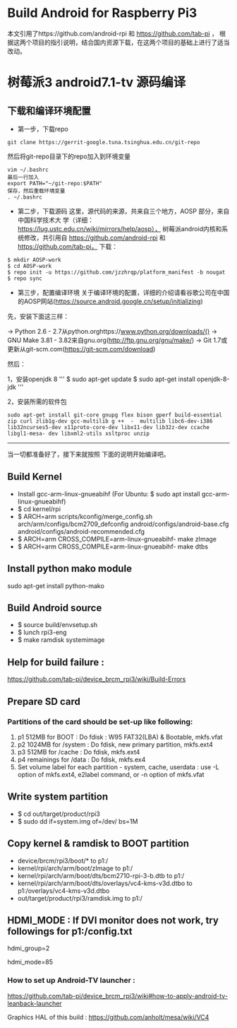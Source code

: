 # Build Android for Raspberry Pi3
本文引用了https://github.com/android-rpi 和 https://github.com/tab-pi ，
根据这两个项目的指引说明，结合国内资源下载，在这两个项目的基础上进行了适当改动。

# 树莓派3 android7.1-tv 源码编译
## 下载和编译环境配置
- 第一步，下载repo
```
git clone https://gerrit-google.tuna.tsinghua.edu.cn/git-repo
```

然后将git-repo目录下的repo加入到环境变量
```
vim ~/.bashrc
最后一行加入
export PATH="~/git-repo:$PATH"
保存，然后重载环境变量
. ~/.bashrc
```

- 第二步，下载源码
这里，源代码的来源，共来自三个地方，AOSP 部分，来自中国科学技术大
学（详细：https://lug.ustc.edu.cn/wiki/mirrors/help/aosp），
树莓派android内核和系统修改，共引用自 https://github.com/android-rpi 和  https://github.com/tab-pi，
下载：

```
$ mkdir AOSP-work
$ cd AOSP-work 
$ repo init -u https://github.com/jzzhrqp/platform_manifest -b nougat
$ repo sync
```

- 第三步，配置编译环境
关于编译环境的配置，详细的介绍请看谷歌公司在中国的AOSP网站(https://source.android.google.cn/setup/initializing)

先，安装下面这三样：

  -> Python 2.6 - 2.7从python.orghttps://www.python.org/downloads/()
  -> GNU Make 3.81 - 3.82来自gnu.org(http://ftp.gnu.org/gnu/make/)
  -> Git 1.7或更新从git-scm.com(https://git-scm.com/download)

然后：

1，安装openjdk 8
'''
$ sudo apt-get update
$ sudo apt-get install openjdk-8-jdk
'''


2，安装所需的软件包
```
sudo apt-get install git-core gnupg flex bison gperf build-essential zip curl zlib1g-dev gcc-multilib g ++  -  multilib libc6-dev-i386 lib32ncurses5-dev x11proto-core-dev libx11-dev lib32z-dev ccache libgl1-mesa- dev libxml2-utils xsltproc unzip
```

-------------------------
当一切都准备好了，接下来就按照 下面的说明开始编译吧。


## Build Kernel
 * Install gcc-arm-linux-gnueabihf (For Ubuntu: $ sudo apt install gcc-arm-linux-gnueabihf)
 * $ cd kernel/rpi
 * $ ARCH=arm scripts/kconfig/merge_config.sh arch/arm/configs/bcm2709_defconfig android/configs/android-base.cfg android/configs/android-recommended.cfg
 * $ ARCH=arm CROSS_COMPILE=arm-linux-gnueabihf- make zImage
 * $ ARCH=arm CROSS_COMPILE=arm-linux-gnueabihf- make dtbs

## Install python mako module
  sudo apt-get install python-mako

## Build Android source
 * $ source build/envsetup.sh
 * $ lunch rpi3-eng
 * $ make ramdisk systemimage
 
## Help for build failure :
   https://github.com/tab-pi/device_brcm_rpi3/wiki/Build-Errors

## Prepare SD card
 ### Partitions of the card should be set-up like following:
  1. p1 512MB for BOOT : Do fdisk : W95 FAT32(LBA) & Bootable, mkfs.vfat
  2. p2 1024MB for /system : Do fdisk, new primary partition, mkfs.ext4
  3. p3 512MB for /cache  : Do fdisk, mkfs.ext4
  4. p4 remainings for /data : Do fdisk, mkfs.ex4
  5. Set volume label for each partition - system, cache, userdata
  : use -L option of mkfs.ext4, e2label command, or -n option of mkfs.vfat
 
## Write system partition
  * $ cd out/target/product/rpi3
  * $ sudo dd if=system.img of=/dev/<p2> bs=1M
  
## Copy kernel & ramdisk to BOOT partition
  * device/brcm/rpi3/boot/* to p1:/
  * kernel/rpi/arch/arm/boot/zImage to p1:/
  * kernel/rpi/arch/arm/boot/dts/bcm2710-rpi-3-b.dtb to p1:/
  * kernel/rpi/arch/arm/boot/dts/overlays/vc4-kms-v3d.dtbo to p1:/overlays/vc4-kms-v3d.dtbo
  * out/target/product/rpi3/ramdisk.img to p1:/

## HDMI_MODE : If DVI monitor does not work, try followings for p1:/config.txt
hdmi_group=2
  
hdmi_mode=85

### How to set up Android-TV launcher :
  https://github.com/tab-pi/device_brcm_rpi3/wiki#how-to-apply-android-tv-leanback-launcher

Graphics HAL of this build : https://github.com/anholt/mesa/wiki/VC4
